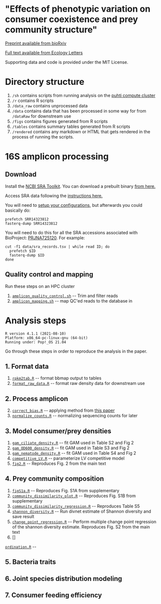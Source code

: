 # "Effects of phenotypic variation on consumer coexistence and prey community structure"

[Preprint available from bioRxiv](https://www.biorxiv.org/content/10.1101/2021.06.09.447767)

[Full text available from Ecology Letters]()

Supporting data and code is provided under the MIT License.

# Directory structure

1. `/sh` contains scripts from running analysis on the [puhti compute cluster](https://docs.csc.fi/computing/systems-puhti/)
2. `/r` contains R scripts
3. `/data_raw` contains unprocessed data
4. `/data` contains data that has been processed in some way for from `/dataRaw` for downstream use
5. `/figs` contains figures generated from R scripts
6. `/tables` contains summary tables generated from R scripts
7. `/rendered` contains any markdown or HTML that gets rendered in the process of running the scripts.

# 16S amplicon processing

## Download
Install the [NCBI SRA Toolkit](https://github.com/ncbi/sra-tools). You can download a prebuilt binary [from here.](https://github.com/ncbi/sra-tools/wiki/02.-Installing-SRA-Toolkit)

Access SRA data following the [instructions here.](https://github.com/ncbi/sra-tools/wiki/HowTo:-Access-SRA-Data)

You will need to [setup your configurations](https://github.com/ncbi/sra-tools/wiki/03.-Quick-Toolkit-Configuration), but afterwards you could basically do:

```{bash}
prefetch SRR14323812
fasterq-dump SRR14323812
```

You will need to do this for all the SRA accessions associated with BioProject: [PRJNA725120](https://www.ncbi.nlm.nih.gov/bioproject/725120). For example:

```{bash}
cut -f1 data/sra_records.tsv | while read ID; do
  prefetch $ID
  fasterq-dump $ID
done
```

## Quality control and mapping
Run these steps on an HPC cluster

1. [`amplicon_quality_control.sh`](sh/amplicon_quality_control.sh) -- Trim and filter reads
2. [`amplicon_mapping.sh`](sh/amplicon_mapping.sh) -- map QC'ed reads to the database in 

# Analysis steps

```
R version 4.1.1 (2021-08-10)
Platform: x86_64-pc-linux-gnu (64-bit)
Running under: Pop!_OS 21.04
```

Go through these steps in order to reproduce the analysis in the paper. 

## 1. Format data
1. [`rpkm2tab.R`](r/rpkm2tab.R) -- format bbmap output to tables
2. [`format_raw_data.R`](r/format_raw_data.R) -- format raw density data for downstream use

## 2. Process amplicon
2. [`correct_bias.R`](r/correct_bias.R) -- applying method from [this paper](https://elifesciences.org/articles/46923)
3. [`normalize_counts.R`](r/normalize_counts.R) -- normalizing sequencing counts for later 

## 3. Model consumer/prey densities
1. [`gam_ciliate_density.R`](r/gam_ciliate_density.R) -- fit GAM used in Table S2 and Fig 2
2. [`gam_OD600_density.R`](r/gam_OD600_density.R) -- fit GAM used in Table S3 and Fig 2
3. [`gam_nematode_density.R`](r/gam_nematode_density.R) -- fit GAM used in Table S4 and Fig 2
4. [`competitive_LV.R`](r/competitive_LV.R) -- parameterize LV competitive model
5. [`fig2.R`](r/fig2.R) -- Reproduces Fig. 2 from the main text

## 4. Prey community composition
1. [`figS1a.R`](r/figS1a.R) -- Reproduces Fig. S1A from supplementary
2. [`community_dissimilarity_plot.R`](r/community_dissimilarity_plot.R) -- Reproduces Fig. S1B from supplementary
3. [`community_dissimilarity_regression.R`](r/community_dissimilarity_regression.R) -- Reproduces Table S5
4. [`shannon_diversity.R`](r/shannon_diversity.R) -- Run divnet estimate of Shannon diversity and save result
5. [`change_point_regression.R`](r/change_point_regression.R) -- Perform multiple change point regression of the shannon diversity estimate. Reproduces Fig. S2 from the main text
6. []

[`ordination.R`](r/ordination.R) --

## 5. Bacteria traits

## 6. Joint species distribution modeling

## 7. Consumer feeding efficiency